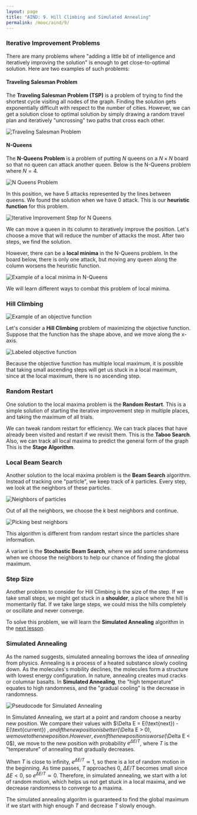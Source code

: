 ```yaml
---
layout: page
title: "AIND: 9. Hill Climbing and Simulated Annealing"
permalink: /mooc/aind/9/
---
```


### Iterative Improvement Problems

There are many problems where "adding a little bit of intelligence and iteratively improving the solution" is enough to get close-to-optimal solution. Here are two examples of such problems:

#### Traveling Salesman Problem

The **Traveling Salesman Problem (TSP)** is a problem of trying to find the shortest cycle visiting all nodes of the graph. Finding the solution gets exponentially difficult with respect to the number of cities. However, we can get a solution close to optimal solution by simply drawing a random travel plan and iteratively "uncrossing" two paths that cross each other.

![Traveling Salesman Problem](/assets/mooc/aind/9/tsp.png)

#### N-Queens

The **N-Queens Problem** is a problem of putting $N$ queens on a $N \times N$ board so that no queen can attack another queen. Below is the N-Queens problem where $N = 4$.

![N Queens Problem](/assets/mooc/aind/9/4_queens.png)

In this position, we have 5 attacks represented by the lines between queens. We found the solution when we have 0 attack. This is our **heuristic function** for this problem.

![Iterative Improvement Step for N Queens](/assets/mooc/aind/9/iterative_improvement.png)

We can move a queen in its column to iteratively improve the position. Let's choose a move that will reduce the number of attacks the most. After two steps, we find the solution.

However, there can be a **local minima** in the N-Queens problem. In the board below, there is only one attack, but moving any queen along the column worsens the heuristic function.

![Example of a local minima in N-Queens](/assets/mooc/aind/9/local_minima.png)

We will learn different ways to combat this problem of local minima.

### Hill Climbing

![Example of an objective function](/assets/mooc/aind/9/objective_function.png)

Let's consider a **Hill Climbing** problem of maximizing the objective function. Suppose that the function has the shape above, and we move along the x-axis.

![Labeled objective function](/assets/mooc/aind/9/labeled_objective_function.png)

Because the objective function has multiple local maximum, it is possible that taking small ascending steps will get us stuck in a local maximum, since at the local maximum, there is no ascending step.

### Random Restart

One solution to the local maxima problem is the **Random Restart**. This is a simple solution of starting the iterative improvement step in multiple places, and taking the maximum of all trials.

We can tweak random restart for efficiency. We can track places that have already been visited and restart if we revisit them. This is the **Taboo Search**. Also, we can track all local maxima to predict the general form of the graph This is the **Stage Algorithm**.

### Local Beam Search

Another solution to the local maxima problem is the **Beam Search** algorithm. Instead of tracking one "particle", we keep track of $k$ particles. Every step, we look at the neighbors of these particles.

![Neighbors of particles](/assets/mooc/aind/9/beam_search_neighbors.png)

Out of all the neighbors, we choose the $k$ best neighbors and continue.

![Picking best neighbors](/assets/mooc/aind/9/beam_search_best.png)

This algorithm is different from random restart since the particles share information.

A variant is the **Stochastic Beam Search**, where we add some randomness when we choose the neighbors to help our chance of finding the global maximum.

### Step Size

Another problem to consider for Hill Climbing is the size of the step. If we take small steps, we might get stuck in a **shoulder**, a place where the hill is momentarily flat. If we take large steps, we could miss the hills completely or oscillate and never converge.

To solve this problem, we will learn the **Simulated Annealing** algorithm in the [next lesson](/mooc/aind/10).

### Simulated Annealing

As the named suggests, simulated annealing borrows the idea of *annealing* from physics. Annealing is a process of a heated substance slowly cooling down. As the molecules's mobility declines, the molecules form a structure with lowest energy configuration. In nature, annealing creates mud cracks or columnar basalts. In **Simulated Annealing**, the "high temperature" equates to high randomness, and the "gradual cooling" is the decrease in randomness.

![Pseudocode for Simulated Annealing](/assets/mooc/aind/9/simulated_annealing.png)

In Simulated Annealing, we start at a point and random choose a nearby new position. We compare their values with $\Delta E = E(\text{next}) - E(\text{current}) $, and if the new position is better ($\Delta E > 0$), we move to the new position. However, even if the new position is worse ($\Delta E < 0$), we move to the new position with probability $e^{\Delta E / T}$, where $T$ is the "temperature" of annealing that gradually decreases.

When $T$ is close to infinity, $e^{\Delta E / T} \simeq 1$, so there is a lot of random motion in the beginning. As time passes, $T$ approaches $0$, $\Delta E / T$ becomes small since $\Delta E < 0$, so $e^{\Delta E / T} \simeq 0$. Therefore, in simulated annealing, we start with a lot of random motion, which helps us not get stuck in a local maxima, and we decrease randomness to converge to a maxima.

The simulated annealing algoritm is guaranteed to find the global maximum if we start with high enough $T$ and decrease $T$ slowly enough.
